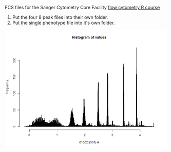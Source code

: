 FCS files for the Sanger Cytometry Core Facility [flow cytometry R course](https://github.com/SangerCytometry/R_flowcytometry_course)

1. Put the four 8 peak files into their own folder.
2. Put the single phenotype file into it's own folder.


![8 Peak Plot](https://github.com/SangerCytometry/R_flowcytometry_course/blob/master/fcsfiles/Rplot%20-%208peak400v.png "8 Peak Plot")
